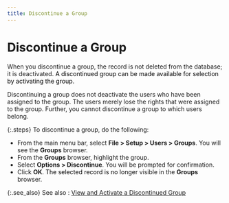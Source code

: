 ```yaml
---
title: Discontinue a Group
---
```


# Discontinue a Group


When you discontinue a group, the record is not deleted from the database;  it is deactivated. <font color="#000000" class="hcp1">A discontinued group can be made 
 available for selection by activating the group.</font>


Discontinuing a group does not deactivate the users who have been assigned  to the group. The users merely lose the rights that were assigned to the  group. Further, you cannot discontinue a group to which users belong.


{:.steps}
To discontinue a group, do the following:

- From the main  menu bar, select **File &gt; Setup &gt; 
 Users &gt; Groups**. You will see the **Groups**  browser.
- From the **Groups** browser, highlight the group.
- Select **Options &gt; Discontinue**. You will be  prompted for confirmation.
- Click **OK**<font color="#000000" class="hcp1">. The selected 
 record is no longer </font>visible in the **Groups**  browser.



{:.see_also}
See also
: [View  and Activate a Discontinued Group]({{site.sc_baseurl}}/options/security/groups/set-up-a-group/view_and_activate_a_discontinued_group.html)
